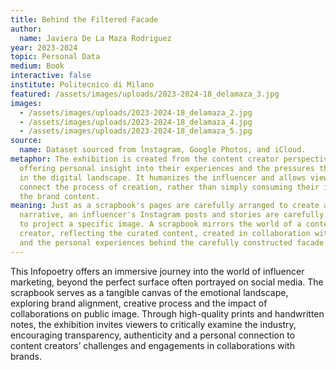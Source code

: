 ```yaml
---
title: Behind the Filtered Facade
author:
  name: Javiera De La Maza Rodriguez
year: 2023-2024
topic: Personal Data
medium: Book
interactive: false
institute: Politecnico di Milano
featured: /assets/images/uploads/2023-2024-18_delamaza_3.jpg
images:
  - /assets/images/uploads/2023-2024-18_delamaza_2.jpg
  - /assets/images/uploads/2023-2024-18_delamaza_4.jpg
  - /assets/images/uploads/2023-2024-18_delamaza_5.jpg
source:
  name: Dataset sourced from lnstagram, Google Photos, and iCloud.
metaphor: The exhibition is created from the content creator perspective,
  offering personal insight into their experiences and the pressures they face
  in the digital landscape. It humanizes the influencer and allows viewers to
  connect the process of creation, rather than simply consuming their image or
  the brand content.
meaning: Just as a scrapbook's pages are carefully arranged to create a cohesive
  narrative, an influencer's Instagram posts and stories are carefully crafted
  to project a specific image. A scrapbook mirrors the world of a content
  creator, reflecting the curated content, created in collaboration with brands
  and the personal experiences behind the carefully constructed facade.
---
```

This Infopoetry offers an immersive journey into the world of influencer marketing, beyond the perfect surface often portrayed on social media. The scrapbook serves as a tangible canvas of the emotional landscape, exploring brand alignment, creative process and the impact of collaborations on public image. Through high-quality prints and handwritten notes, the exhibition invites viewers to critically examine the industry, encouraging transparency, authenticity and a personal connection to
content creators’ challenges and engagements in collaborations with brands.